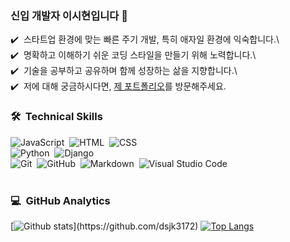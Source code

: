 ### 신입 개발자 이시현입니다 👋  
✔️ &nbsp;스타트업 환경에 맞는 빠른 주기 개발, 특히 애자일 환경에 익숙합니다.\   
✔️ &nbsp;명확하고 이해하기 쉬운 코딩 스타일을 만들기 위해 노력합니다.\   
✔️ &nbsp;기술을 공부하고 공유하며 함께 성장하는 삶을 지향합니다.\   
✔️ &nbsp;저에 대해 궁금하시다면, <a href="https://www.notion.so/cucus/d5ecae2649a3484e9b236d79cd7d7fe4">제 포트폴리오</a>를 방문해주세요.   

<!--
**dsjk3172/dsjk3172** is a ✨ _special_ ✨ repository because its `README.md` (this file) appears on your GitHub profile.

Here are some ideas to get you started:

- 🔭 I’m currently working on ...
- 🌱 I’m currently learning ...
- 👯 I’m looking to collaborate on ...
- 🤔 I’m looking for help with ...
- 💬 Ask me about ...
- 📫 How to reach me: ...
- 😄 Pronouns: ...
- ⚡ Fun fact: ...
-->

### 🛠 &nbsp;Technical Skills
![JavaScript](https://img.shields.io/badge/-JavaScript-05122A?style=flat&logo=javascript)&nbsp;
![HTML](https://img.shields.io/badge/-HTML-05122A?style=flat&logo=HTML5)&nbsp;
![CSS](https://img.shields.io/badge/-CSS-05122A?style=flat&logo=CSS3&logoColor=1572B6)&nbsp;\
![Python](https://img.shields.io/badge/-Python-05122A?style=flat&logo=python)&nbsp;
![Django](https://img.shields.io/badge/-Django-05122A?style=flat&logo=django&logoColor=092E20)&nbsp;\
![Git](https://img.shields.io/badge/-Git-05122A?style=flat&logo=git)&nbsp;
![GitHub](https://img.shields.io/badge/-GitHub-05122A?style=flat&logo=github)&nbsp;
![Markdown](https://img.shields.io/badge/-Markdown-05122A?style=flat&logo=markdown)&nbsp;
![Visual Studio Code](https://img.shields.io/badge/-Visual%20Studio%20Code-05122A?style=flat&logo=visual-studio-code&logoColor=007ACC)&nbsp;\
<br/>

### 💻 &nbsp;GitHub Analytics

[![Github stats](https://github-readme-stats.vercel.app/api?username=dsjk3172&show_icons=true&theme=algolia&include_all_commits=true&count_private=true")](https://github.com/dsjk3172)   
[![Top Langs](https://github-readme-stats.vercel.app/api/top-langs/?username=dsjk3172&layout=compact&theme=algolia)](https://github.com/dsjk3172)

